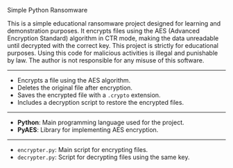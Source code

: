 Simple Python Ransomware

This is a simple educational ransomware project designed for learning and demonstration purposes. It encrypts files using the AES (Advanced Encryption Standard) algorithm in CTR mode, making the data unreadable until decrypted with the correct key.
 This project is strictly for educational purposes. Using this code for malicious activities is illegal and punishable by law. The author is not responsible for any misuse of this software.

---

- Encrypts a file using the AES algorithm.
- Deletes the original file after encryption.
- Saves the encrypted file with a `.crypto` extension.
- Includes a decryption script to restore the encrypted files.

---

- **Python**: Main programming language used for the project.
- **PyAES**: Library for implementing AES encryption.

---

- `encrypter.py`: Main script for encrypting files.
- `decrypter.py`: Script for decrypting files using the same key.

